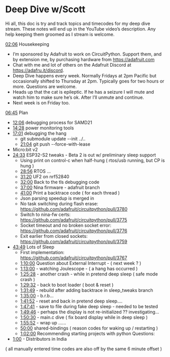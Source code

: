 # Deep Dive w/Scott


Hi all, this doc is try and track topics and timecodes for my deep dive stream. These notes will end up in the YouTube video’s description. Any help keeping them groomed as I stream is welcome.


[02:06](https://www.youtube.com/watch?v=NJXvKJ0qFHQ&t=126) Housekeeping
* I’m sponsored by Adafruit to work on CircuitPython. Support them, and by extension me, by purchasing hardware from https://adafruit.com
* Chat with me and lot of others on the Adafruit Discord at https://adafru.it/discord.
* Deep Dive happens every week. Normally Fridays at 2pm Pacific but occasionally shifted to Thursday at 2pm. Typically goes for two hours or more. Questions are welcome.
* Heads up that the cat is epileptic. If he has a seizure I will mute and watch him to make sure he’s ok. After I’ll unmute and continue.
* Next week is on Friday too.


[06:45](https://www.youtube.com/watch?v=NJXvKJ0qFHQ&t=405) Plan
* [12:06](https://www.youtube.com/watch?v=NJXvKJ0qFHQ&t=726) debugging process for SAMD21
* [14:28](https://www.youtube.com/watch?v=NJXvKJ0qFHQ&t=868) power monitoring tools
* [17:01](https://www.youtube.com/watch?v=NJXvKJ0qFHQ&t=1021) debugging the hang
   * git submodule update --init ../..
   * [21:04](https://www.youtube.com/watch?v=NJXvKJ0qFHQ&t=1264) git push    --force-with-lease
* Micro:bit v2
* [24:33](https://www.youtube.com/watch?v=NJXvKJ0qFHQ&t=1473) ESP32-S2 tweaks - Beta 2 is out w/ preliminary sleep support
   * Using print on control-c when half-hung ( rtos/usb running, but CP is hung )
   * [28:56](https://www.youtube.com/watch?v=NJXvKJ0qFHQ&t=1736) RTOS …
   * [31:20](https://www.youtube.com/watch?v=NJXvKJ0qFHQ&t=1880) UF2 on nrf52840
   * [32:00](https://www.youtube.com/watch?v=NJXvKJ0qFHQ&t=1920) Back to the tls debugging code
   * [37:00](https://www.youtube.com/watch?v=NJXvKJ0qFHQ&t=2220) Nina firmware - adafruit branch
   * [41:00](https://www.youtube.com/watch?v=NJXvKJ0qFHQ&t=2460) Print a backtrace code ( for each thread )
   * Json parsing speedup is merged in
   * No task switching during flash erase: https://github.com/adafruit/circuitpython/pull/3780
   * Switch to nina-fw certs: https://github.com/adafruit/circuitpython/pull/3775
   * Socket timeout and no broken socket error: https://github.com/adafruit/circuitpython/pull/3776
   * Exit earlier from closed sockets: https://github.com/adafruit/circuitpython/pull/3759
* [43:49](https://www.youtube.com/watch?v=NJXvKJ0qFHQ&t=2629) Lots of Sleep
   * First implementation: https://github.com/adafruit/circuitpython/pull/3767
   * [1:10:00](https://www.youtube.com/watch?v=NJXvKJ0qFHQ&t=4200) Question about External Interrupt - ( next week ? )
   * [1:13:00](https://www.youtube.com/watch?v=NJXvKJ0qFHQ&t=4380) - watching Joulescope - ( a hang has occurred )
   * [1:25:28](https://www.youtube.com/watch?v=NJXvKJ0qFHQ&t=5128) - another crash - while in pretend deep sleep ( safe mode crash )
   * [1:29:32](https://www.youtube.com/watch?v=NJXvKJ0qFHQ&t=5372) - back to boot loader ( boot & reset )
   * [1:31:49](https://www.youtube.com/watch?v=NJXvKJ0qFHQ&t=5509) - rebuild after adding backtrace in sleep_tweaks branch
   * [1:35:00](https://www.youtube.com/watch?v=NJXvKJ0qFHQ&t=5700) - b.r.b…
   * [1:41:52](https://www.youtube.com/watch?v=NJXvKJ0qFHQ&t=6112) - reset and back in pretend deep sleep....
   * [1:47:41](https://www.youtube.com/watch?v=NJXvKJ0qFHQ&t=6461) - save to file during fake deep sleep - needed to be tested
   * [1:49:46](https://www.youtube.com/watch?v=NJXvKJ0qFHQ&t=6586) - perhaps the display is not re-initialized ?? investigating…
   * [1:50:30](https://www.youtube.com/watch?v=NJXvKJ0qFHQ&t=6630) - main.c dive ( fix board display while in deep sleep )
   * [1:55:52](https://www.youtube.com/watch?v=NJXvKJ0qFHQ&t=6952) - wrap up …...
   * [50:00](https://www.youtube.com/watch?v=NJXvKJ0qFHQ&t=3000) shared-bindings ( reason codes for waking up / restarting )
   * [1:02:00](https://www.youtube.com/watch?v=NJXvKJ0qFHQ&t=3720) Recommending starting projects with python
Questions:
* [1:00](https://www.youtube.com/watch?v=NJXvKJ0qFHQ&t=60) - Distributors in India

( all manually entered time codes are also off by the same 6 minute offset  )
